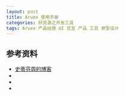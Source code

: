 ```yaml
---
layout: post
title: Aruex 使用手册
categories: 好资源之开发工具 
tags: Aruex 产品经理 UI 交互 产品 工具 原型设计 
---
```


## 参考资料

* [史蒂芬周的博客](http://www.sdifen.com/?s=Axure&submit=%E6%90%9C%E7%B4%A2)
* []()
* []()
* []()